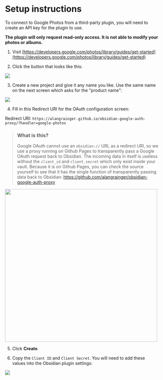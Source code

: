 # Setup instructions

To connect to Google Photos from a third-party plugin, you will need to create an API key for the plugin to use.

**The plugin will only request read-only access. It is not able to modify your photos or albums.**

1. Visit [https://developers.google.com/photos/library/guides/get-started](https://developers.google.com/photos/library/guides/get-started)

2. Click the button that looks like this:

![](../img/setup-enable.png)

3. Create a new project and give it any name you like. 
Use the same name on the next screen which asks for the "product name":

![](../img/setup-create-project.png)

4. Fill in this Redirect URI for the OAuth configuration screen:

Redirect URI: `https://alangrainger.github.io/obsidian-google-auth-proxy/?handler=google-photos`

> ### What is this?
> 
> Google OAuth cannot use an `obsidian://` URL as a redirect URI, so we use a proxy running on Github Pages to transparently pass a Google OAuth request back to Obsidian. The incoming data in itself is useless without the `client_id` and `client_secret` which only exist inside your vault. Because it is on Github Pages, you can check the source yourself to see that it has the single function of transparently passing data back to Obsidian: https://github.com/alangrainger/obsidian-google-auth-proxy

<img src="https://github.com/alangrainger/obsidian-google-photos/assets/16197738/67aa8070-0707-40d6-af08-bda414d2d1cd" style="width:500px">

5. Click **Create**.

6. Copy the `Client ID` and `Client Secret`. You will need to add these values into the Obsidian plugin settings:

![](../img/setup-client-conf.png)

